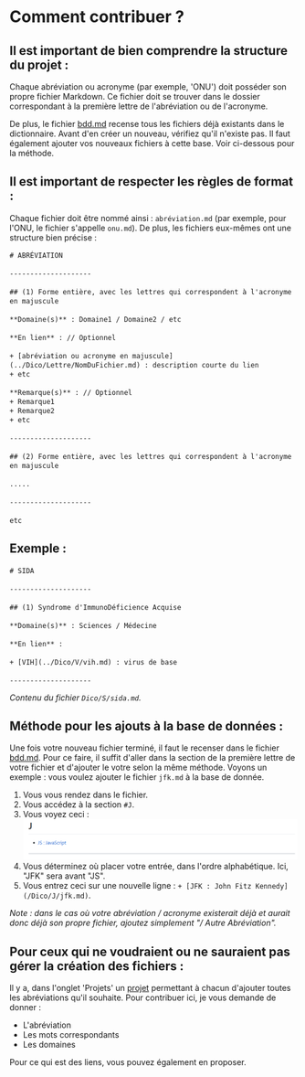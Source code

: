 # Comment contribuer ?

## Il est important de bien comprendre la structure du projet :

Chaque abréviation ou acronyme (par exemple, 'ONU') doit posséder son propre fichier Markdown. Ce fichier doit se trouver dans le dossier correspondant à la première lettre de l'abréviation ou de l'acronyme.

De plus, le fichier [bdd.md](bdd.md) recense tous les fichiers déjà existants dans le dictionnaire. Avant d'en créer un nouveau, vérifiez qu'il n'existe pas. Il faut également ajouter vos nouveaux fichiers à cette base. Voir ci-dessous pour la méthode.

## Il est important de respecter les règles de format :

Chaque fichier doit être nommé ainsi : `abréviation.md` (par exemple, pour l'ONU, le fichier s'appelle `onu.md`). De plus, les fichiers eux-mêmes ont une structure bien précise :

    # ABRÉVIATION

    --------------------

    ## (1) Forme entière, avec les lettres qui correspondent à l'acronyme en majuscule

    **Domaine(s)** : Domaine1 / Domaine2 / etc

    **En lien** : // Optionnel

    + [abréviation ou acronyme en majuscule](../Dico/Lettre/NomDuFichier.md) : description courte du lien
    + etc

    **Remarque(s)** : // Optionnel
    + Remarque1
    + Remarque2
    + etc

    --------------------

    ## (2) Forme entière, avec les lettres qui correspondent à l'acronyme en majuscule

    .....

    --------------------

    etc

## Exemple :

    # SIDA

    --------------------

    ## (1) Syndrome d'ImmunoDéficience Acquise

    **Domaine(s)** : Sciences / Médecine

    **En lien** :

    + [VIH](../Dico/V/vih.md) : virus de base

    --------------------

*Contenu du fichier `Dico/S/sida.md`.*

## Méthode pour les ajouts à la base de données :

Une fois votre nouveau fichier terminé, il faut le recenser dans le fichier [bdd.md](bdd.md). Pour ce faire, il suffit d'aller dans la section de la première lettre de votre fichier et d'ajouter le votre selon la même méthode. Voyons un exemple : vous voulez ajouter le fichier `jfk.md` à la base de donnée.

1. Vous vous rendez dans le fichier.
2. Vous accédez à la section `#J`.
3. Vous voyez ceci : ![Capture d'écran](screenJ.png)
4. Vous déterminez où placer votre entrée, dans l'ordre alphabétique. Ici, "JFK" sera avant "JS".
5. Vous entrez ceci sur une nouvelle ligne : `+ [JFK : John Fitz Kennedy](/Dico/J/jfk.md)`.

*Note : dans le cas où votre abréviation / acronyme existerait déjà et aurait donc déjà son propre fichier, ajoutez simplement "/ Autre Abréviation".*

## Pour ceux qui ne voudraient ou ne sauraient pas gérer la création des fichiers :

Il y a, dans l'onglet 'Projets' un [projet](https://github.com/Bethoth/Dico-abreviations-et-acronymes/projects/1) permettant à chacun d'ajouter toutes les abréviations qu'il souhaite. Pour contribuer ici, je vous demande de donner :

+ L'abréviation
+ Les mots correspondants
+ Les domaines

Pour ce qui est des liens, vous pouvez également en proposer.